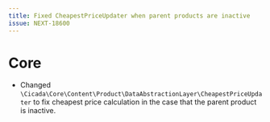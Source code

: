 ```yaml
---
title: Fixed CheapestPriceUpdater when parent products are inactive
issue: NEXT-18600
---
```

# Core
* Changed `\Cicada\Core\Content\Product\DataAbstractionLayer\CheapestPriceUpdater` to fix cheapest price calculation in the case that the parent product is inactive.
